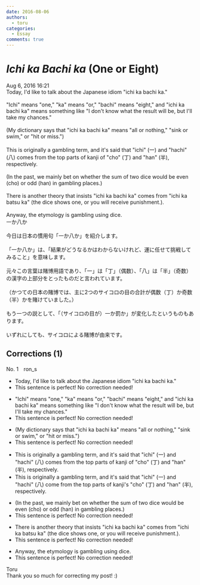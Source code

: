 ```yaml
---
date: 2016-08-06
authors:
  - toru
categories:
  - Essay
comments: true
---
```


# <strong><em>Ichi ka Bachi ka</strong></em> (One or Eight)
<div class="date">Aug 6, 2016 16:21</div>
<div id="post"><div id="body_show_ori">
Today, I'd like to talk about the Japanese idiom "ichi ka bachi ka."<br/><br/>"Ichi" means "one," "ka" means "or," "bachi" means "eight," and "ichi ka bachi ka" means something like "I don't know what the result will be, but I'll take my chances."<br/><br/>(My dictionary says that "ichi ka bachi ka" means "all or nothing," "sink or swim," or "hit or miss.")<br/><br/>This is originally a gambling term, and it's said that "ichi" (一) and "hachi" (八) comes from the top parts of kanji of "cho" (丁) and "han" (半), respectively.<br/><br/>(In the past, we mainly bet on whether the sum of two dice would be even (cho) or odd (han) in gambling places.)<br/><br/>There is another theory that insists "ichi ka bachi ka" comes from "ichi ka batsu ka" (the dice shows one, or you will receive punishment.). <br/><br/>Anyway, the etymology is gambling using dice.
</div></div>

<!-- more -->

<div id="post_ja"><div id="body_show_mo">
一か八か<br/><br/>今日は日本の慣用句「一か八か」を紹介します。<br/><br/>「一か八か」は、「結果がどうなるかはわからないけれど、運に任せて挑戦してみること」を意味します。<br/><br/>元々この言葉は賭博用語であり、「一」は「丁」（偶数）、「八」は「半」（奇数）の漢字の上部分をとったものだと言われています。<br/><br/>（かつての日本の賭博では、主に2つのサイコロの目の合計が偶数（丁）か奇数（半）かを賭けていました。）<br/><br/>もう一つの説として、「（サイコロの目が）一か罰か」が変化したというものもあります。<br/><br/>いずれにしても、サイコロによる賭博が由来です。
</div></div>

## Corrections (1)
<div id="block"><div class="first_name"> No. 1　<span class="just_name">ron_s</span></div><div id="block2">
<ul class="correction_field">
<li class="incorrect">Today, I'd like to talk about the Japanese idiom "ichi ka bachi ka."</li>
<li class="corrected perfect">This sentence is perfect! No correction needed!</li>
</ul>
<ul class="correction_field">
<li class="incorrect">"Ichi" means "one," "ka" means "or," "bachi" means "eight," and "ichi ka bachi ka" means something like "I don't know what the result will be, but I'll take my chances."</li>
<li class="corrected perfect">This sentence is perfect! No correction needed!</li>
</ul>
<ul class="correction_field">
<li class="incorrect">(My dictionary says that "ichi ka bachi ka" means "all or nothing," "sink or swim," or "hit or miss.")</li>
<li class="corrected perfect">This sentence is perfect! No correction needed!</li>
</ul>
<ul class="correction_field">
<li class="incorrect">This is originally a gambling term, and it's said that "ichi" (一) and "hachi" (八) comes from the top parts of kanji of "cho" (丁) and "han" (半), respectively.</li>
<li class="corrected correct">
This is originally a gambling term, and it's said that "ichi" (一) and "hachi" (八) come from the top parts of kanji's "cho" (丁) and "han" (半), respectively.
</li>
</ul>
<ul class="correction_field">
<li class="incorrect">(In the past, we mainly bet on whether the sum of two dice would be even (cho) or odd (han) in gambling places.)</li>
<li class="corrected perfect">This sentence is perfect! No correction needed!</li>
</ul>
<ul class="correction_field">
<li class="incorrect">There is another theory that insists "ichi ka bachi ka" comes from "ichi ka batsu ka" (the dice shows one, or you will receive punishment.).</li>
<li class="corrected perfect">This sentence is perfect! No correction needed!</li>
</ul>
<ul class="correction_field">
<li class="incorrect">Anyway, the etymology is gambling using dice.</li>
<li class="corrected perfect">This sentence is perfect! No correction needed!</li>
</ul>
</div><div class="name"><span class="just_name">Toru</span><br>
Thank you so much for correcting my post! :)
</div>
</div>
